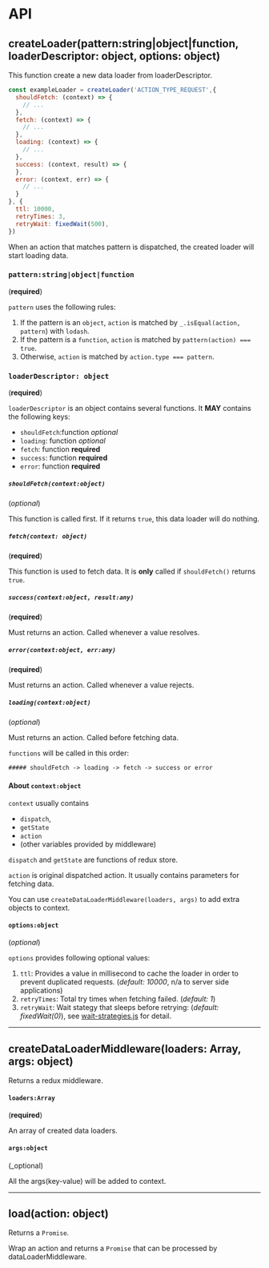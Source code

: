 # API

## **createLoader(pattern:string|object|function, loaderDescriptor: object, options: object)**

This function create a new data loader from loaderDescriptor.

```javascript
const exampleLoader = createLoader('ACTION_TYPE_REQUEST',{
  shouldFetch: (context) => {
    // ...
  },
  fetch: (context) => {
    // ...
  },
  loading: (context) => {
    // ...
  },
  success: (context, result) => {
  },
  error: (context, err) => {
    // ...
  }
}, {
  ttl: 10000,
  retryTimes: 3,
  retryWait: fixedWait(500),
})
```

When an action that matches pattern is dispatched, the created loader will start loading data.

### **`pattern:string|object|function`**

(**required**)

`pattern` uses the following rules:

1. If the pattern is an `object`, `action` is matched by `_.isEqual(action, pattern`) with `lodash`.
2. If the pattern is a `function`, `action` is matched by `pattern(action) === true`.
3. Otherwise, `action` is matched by `action.type === pattern`.

### **`loaderDescriptor: object`**

(**required**)

`loaderDescriptor` is an object contains several functions. It **MAY** contains the following keys:

- `shouldFetch`:function _optional_
- `loading`: function _optional_
- `fetch`: function **required**
- `success`: function **required**
- `error`: function **required**

##### **`shouldFetch(context:object)`**

(_optional_)

This function is called first. If it returns `true`, this data loader will do nothing.

##### **`fetch(context: object)`**

(**required**)

This function is used to fetch data. It is **only** called if `shouldFetch()` returns `true`.

##### **`success(context:object, result:any)`**

(**required**)

Must returns an action. Called whenever a value resolves.

##### **`error(context:object, err:any)`**

(**required**)

Must returns an action. Called whenever a value rejects.

##### **`loading(context:object)`**

(_optional_)

Must returns an action. Called before fetching data.

`functions` will be called in this order:

```
##### shouldFetch -> loading -> fetch -> success or error
```

#### About **`context:object`**

`context` usually contains

- `dispatch`,
- `getState`
- `action`
- (other variables provided by middleware)

 `dispatch` and `getState` are functions of redux store.

 `action` is original dispatched action. It usually contains parameters for fetching data.

You can use `createDataLoaderMiddleware(loaders, args)` to add extra objects to context.

#### **`options:object`**

(_optional_)

`options` provides following optional values:

1. `ttl`: Provides a value in millisecond to cache the loader in order to prevent duplicated requests. (_default: 10000_, n/a to server side applications)
2. `retryTimes`: Total try times when fetching failed. (_default: 1_)
3. `retryWait`: Wait stategy that sleeps before retrying: (_default: fixedWait(0)_), see [wait-strategies.js](/src/wait-strategies.js) for detail.

---

## **createDataLoaderMiddleware(loaders: Array, args: object)**

Returns a redux middleware.

#### **`loaders:Array`**

(**required**)

An array of created data loaders.

#### **`args:object`**

(_optional)

All the args(key-value) will be added to context.

---

## **load(action: object)**

Returns a `Promise`.

Wrap an action and returns a `Promise` that can be processed by dataLoaderMiddleware.
